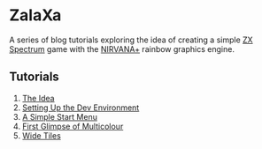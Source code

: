 # ZalaXa
A series of blog tutorials exploring the idea of creating a simple <a href="https://en.wikipedia.org/wiki/ZX_Spectrum" target="_blank">ZX Spectrum</a> game with the <a href="https://faqwiki.zxnet.co.uk/wiki/NIRVANA%2B_Engine" target="_blank">NIRVANA+</a> rainbow graphics engine.

## Tutorials  
1.  <a href="https://seven-fff.com/blog/zalaxa-1-the-idea/" target="_blank">The Idea</a>  
2.  <a href="https://seven-fff.com/blog/zalaxa-2-setting-up-the-dev-environment/" target="_blank">Setting Up the Dev Environment</a>  
3.  <a href="https://seven-fff.com/blog/zalaxa-3-a-simple-start-menu/" target="_blank">A Simple Start Menu</a> 
4.  <a href="https://seven-fff.com/blog/zalaxa-4-first-glimpse-of-multicolour/" target="_blank">First Glimpse of Multicolour</a> 
5.  <a href="https://seven-fff.com/blog/zalaxa-5-wide-tiles/" target="_blank">Wide Tiles</a> 
